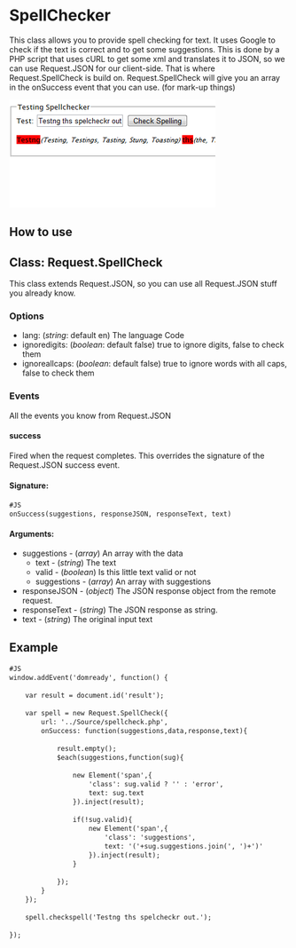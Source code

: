 SpellChecker
============

This class allows you to provide spell checking for text. It uses Google to check if the text is correct
and to get some suggestions. This is done by a PHP script that uses cURL to get some xml and translates it 
to JSON, so we can use Request.JSON for our client-side. That is where Request.SpellCheck is build on.
Request.SpellCheck will give you an array in the onSuccess event that you can use. (for mark-up things)

![Screenshot](http://github.com/arian/moo-spellcheck/raw/master/screenshot.png)

How to use
----------


    
## Class: Request.SpellCheck

This class extends Request.JSON, so you can use all Request.JSON stuff you already know.

### Options 
- lang: (*string*: default en) The language Code
- ignoredigits: (*boolean*: default false) true to ignore digits, false to check them
- ignoreallcaps: (*boolean*: default false) true to ignore words with all caps, false to check them


### Events

All the events you know from Request.JSON

#### success

Fired when the request completes. This overrides the signature of the Request.JSON success event.

#### Signature:

	#JS
	onSuccess(suggestions, responseJSON, responseText, text)

#### Arguments:
- suggestions - (*array*) An array with the data 
	- text - (*string*) The text 
	- valid - (*boolean*) Is this little text valid or not
	- suggestions - (*array*) An array with suggestions
- responseJSON - (*object*) The JSON response object from the remote request.
- responseText - (*string*) The JSON response as string.
- text - (*string*) The original input text


## Example

	#JS
    window.addEvent('domready', function() {
        
		var result = document.id('result');

		var spell = new Request.SpellCheck({
			url: '../Source/spellcheck.php',
			onSuccess: function(suggestions,data,response,text){
				
				result.empty();
				$each(suggestions,function(sug){
					
					new Element('span',{
						'class': sug.valid ? '' : 'error',
						text: sug.text
					}).inject(result);
					
					if(!sug.valid){
						new Element('span',{
							'class': 'suggestions',
							text: '('+sug.suggestions.join(', ')+')'
						}).inject(result);
					}
					
				});
			}
		});
		
		spell.checkspell('Testng ths spelcheckr out.');

    });
